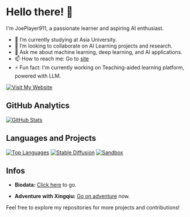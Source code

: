 # Hello there! 👋

I'm JoePlayer911, a passionate learner and aspiring AI enthusiast.

- 🌱 I’m currently studying at Asia University.
- 👯 I’m looking to collaborate on AI Learning projects and research.
- 💬 Ask me about machine learning, deep learning, and AI applications.
- 📫 How to reach me: Go to [site](https://goo.gl/maps/DWZCFzLCGkC2BaD36)
- ⚡ Fun fact: I'm currently working on Teaching-aided learning platform, powered with LLM.

[![Visit My Website](https://img.shields.io/badge/Visit%20My%20Website-%230076D6?style=for-the-badge&logo=google-chrome&logoColor=white)](https://jokojo3star.pythonanywhere.com)

## GitHub Analytics
[![GitHub Stats](https://github-readme-stats.vercel.app/api?username=JoePlayer911&count_private=true&show_icons=true&include_all_commits=true&theme=radical)](https://github.com/JoePlayer911)

## Languages and Projects
[![Top Languages](https://github-readme-stats.vercel.app/api/top-langs/?username=JoePlayer911&layout=compact&hide=HTML,CSS,Stylus,CoffeeScript,EJS&langs_count=10&theme=radical)](https://github.com/JoePlayer911)
[![Stable Diffusion](https://github-readme-stats.vercel.app/api/pin/?username=JoePlayer911&repo=JPStableDiffusion&layout=compact&theme=radical)](https://github.com/JoePlayer911/JPStableDiffusion)
[![Sandbox](https://github-readme-stats.vercel.app/api/pin/?username=JoePlayer911&repo=Sandbox&layout=compact&theme=radical)](https://github.com/JoePlayer911/Sandbox)

## Infos

- **Biodata:** [Click here](jokojo3star.pythonanywhere.com/)
  to go.

- **Adventure with Xingqiu:** [Go on adventure](jokojo3star.pythonanywhere.com/xingqiu.html) now.

Feel free to explore my repositories for more projects and contributions!
